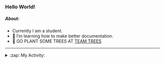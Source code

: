 ### Hello World!

##### About:
- Currently I am a student.
- 🌱 I’m learning how to make better documentation.
- 🌱 GO PLANT SOME TREES AT [TEAM TREES](https://teamtrees.org/)

---
<details>
  <summary>:zap: My Activity:</summary>
  
<!--START_SECTION:waka-->
![Code Time](http://img.shields.io/badge/Code%20Time-1%2C202%20hrs%2059%20mins-blue)

**I'm a Night 🦉** 

```text
🌞 Morning                1865 commits        ███░░░░░░░░░░░░░░░░░░░░░░   10.05 % 
🌆 Daytime                6329 commits        █████████░░░░░░░░░░░░░░░░   34.09 % 
🌃 Evening                5320 commits        ███████░░░░░░░░░░░░░░░░░░   28.65 % 
🌙 Night                  5052 commits        ███████░░░░░░░░░░░░░░░░░░   27.21 % 
```
📅 **I'm Most Productive on Wednesday** 

```text
Monday                   2615 commits        ████░░░░░░░░░░░░░░░░░░░░░   14.08 % 
Tuesday                  2528 commits        ███░░░░░░░░░░░░░░░░░░░░░░   13.62 % 
Wednesday                4356 commits        ██████░░░░░░░░░░░░░░░░░░░   23.46 % 
Thursday                 2394 commits        ███░░░░░░░░░░░░░░░░░░░░░░   12.89 % 
Friday                   1948 commits        ███░░░░░░░░░░░░░░░░░░░░░░   10.49 % 
Saturday                 1619 commits        ██░░░░░░░░░░░░░░░░░░░░░░░   08.72 % 
Sunday                   3106 commits        ████░░░░░░░░░░░░░░░░░░░░░   16.73 % 
```


📊 **This Week I Spent My Time On** 

```text
🔥 Editors: 
IntelliJ                 3 hrs 45 mins       █████████████████░░░░░░░░   68.38 % 
VS Code                  1 hr 44 mins        ████████░░░░░░░░░░░░░░░░░   31.62 % 

🐱‍💻 Projects: 
CSE224-Fundamentals-of-An2 hrs 6 mins        ██████████░░░░░░░░░░░░░░░   38.49 % 
givbacks-admin           1 hr 42 mins        ████████░░░░░░░░░░░░░░░░░   31.24 % 
demo                     1 hr 36 mins        ███████░░░░░░░░░░░░░░░░░░   29.29 % 
Unknown Project          2 mins              ░░░░░░░░░░░░░░░░░░░░░░░░░   00.61 % 
giveth-dapps-v2          1 min               ░░░░░░░░░░░░░░░░░░░░░░░░░   00.38 % 
```


 Last Updated on 21/09/2023 16:11:46 UTC
<!--END_SECTION:waka-->
</details>
